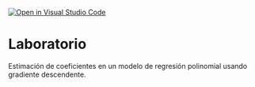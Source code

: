 [![Open in Visual Studio Code](https://classroom.github.com/assets/open-in-vscode-c66648af7eb3fe8bc4f294546bfd86ef473780cde1dea487d3c4ff354943c9ae.svg)](https://classroom.github.com/online_ide?assignment_repo_id=9075461&assignment_repo_type=AssignmentRepo)
# Laboratorio

Estimación de coeficientes en un modelo de regresión polinomial usando gradiente descendente.

